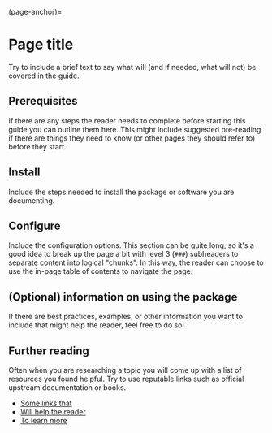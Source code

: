 (page-anchor)=

# Page title

Try to include a brief text to say what will (and if needed, what will not) be
covered in the guide.

## Prerequisites

If there are any steps the reader needs to complete before starting this guide
you can outline them here. This might include suggested pre-reading if there
are things they need to know (or other pages they should refer to) before they
start.

## Install <package>

Include the steps needed to install the package or software you are
documenting.

## Configure <package>

Include the configuration options. This section can be quite long, so it's a
good idea to break up the page a bit with level 3 (`###`) subheaders to
separate content into logical "chunks". In this way, the reader can choose to
use the in-page table of contents to navigate the page.

## (Optional) information on using the package

If there are best practices, examples, or other information you want to include
that might help the reader, feel free to do so!

## Further reading

Often when you are researching a topic you will come up with a list of
resources you found helpful. Try to use reputable links such as official
upstream documentation or books.

* [Some links that](https://example1.com)
* [Will help the reader](https://example2.com)
* [To learn more](https://example3.com)
